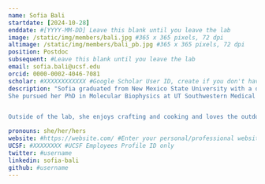 ```yaml
---
name: Sofia Bali
startdate: [2024-10-28]
enddate: #[YYYY-MM-DD] Leave this blank until you leave the lab
image: /static/img/members/bali.jpg #365 x 365 pixels, 72 dpi
altimage: /static/img/members/bali_pb.jpg #365 x 365 pixels, 72 dpi
position: Postdoc
subsequent: #Leave this blank until you leave the lab
email: sofia.bali@ucsf.edu
orcid: 0000-0002-4046-7081
scholar: #XXXXXXXXXXXX #Google Scholar User ID, create if you don't have one
description: "Sofia graduated from New Mexico State University with a degree in Biochemistry, where she worked in research groups utilizing computational biology to model protein structure.
She pursued her PhD in Molecular Biophysics at UT Southwestern Medical Center in the [lab of Dr. Lukasz Joachimiak](https://labs.utsouthwestern.edu/joachimiak-lab) in the Center for Alzheimer’s and Neurodegenerative Diseases where she studied the folding and dynamics of intrinsically disordered protein tau and structural dynamics that impact its self assembles in tauopathies.


Outside of the lab, she enjoys crafting and cooking and loves the outdoors and beautiful nature that is so abundant in the Bay Area."

pronouns: she/her/hers
website: #https://website.com/ #Enter your personal/professional website
UCSF: #XXXXXXXX #UCSF Employees Profile ID only
twitter: #username
linkedin: sofia-bali
github: #username
---
```

